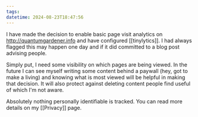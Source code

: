 ```yaml
---
tags: 
datetime: 2024-08-23T18:47:56
---
```

I have made the decision to enable basic page visit analytics on http://quantumgardener.info and have configured [[tinylytics]]. I had always flagged this may happen one day and if it did committed to a blog post advising people.

Simply put, I need some visibility on which pages are being viewed. In the future I can see myself writing some content behind a paywall (hey, got to make a living) and knowing what is most viewed will be helpful in making that decision. It will also protect against deleting content people find useful of which I'm not aware.

Absolutely nothing personally identifiable is tracked. You can read more details on my [[Privacy]] page.